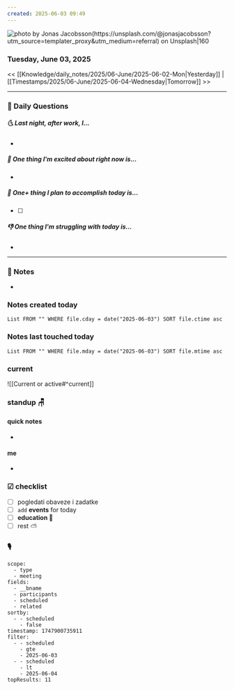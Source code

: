 ```yaml
---
created: 2025-06-03 09:49
---
```


![photo by Jonas Jacobsson(https://unsplash.com/@jonasjacobsson?utm_source=templater_proxy&utm_medium=referral) on Unsplash|160](https://images.unsplash.com/photo-1535488518105-67f15b7cab27?crop=entropy&cs=srgb&fm=jpg&ixid=M3w2NDU1OTF8MHwxfHJhbmRvbXx8fHx8fHx8fDE3NDg5MzcwMDN8&ixlib=rb-4.1.0&q=85&w=200&h=200)
### Tuesday, June 03, 2025

<< [[Knowledge/daily_notes/2025/06-June/2025-06-02-Mon|Yesterday]] | [[Timestamps/2025/06-June/2025-06-04-Wednesday|Tomorrow]] >>

___
### 📅 Daily Questions
##### 🌜 **Last night, after work, I...**
- 

##### 🙌 **One thing I'm excited about right now is...**
- 

##### 🚀 **One+ thing I plan to accomplish today is...**
- [ ] 

##### 👎 **One thing I'm struggling with today is...**
- 

---
### 📝 Notes
- 

### Notes created today
```dataview
List FROM "" WHERE file.cday = date("2025-06-03") SORT file.ctime asc
```

### Notes last touched today
```dataview
List FROM "" WHERE file.mday = date("2025-06-03") SORT file.mtime asc
`````
### **current**
![[Current or active#^current]]

### **standup** 🪑

#### quick notes
- 
#### me 
- 

### ☑ checklist
- [ ] pogledati  obaveze i zadatke
- [ ] `add` **events** for today
- [ ] **education 🎒**
- [ ] rest ⛅ 

### 🎙

```set
scope:
  - type
  - meeting
fields:
  - __bname
  - participants
  - scheduled
  - related
sortby:
  - - scheduled
    - false
timestamp: 1747900735911
filter:
  - - scheduled
    - gte
    - 2025-06-03
  - - scheduled
    - lt
    - 2025-06-04
topResults: 11

```
